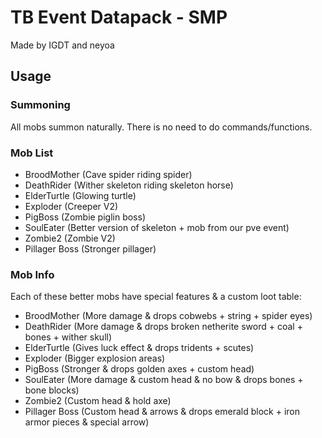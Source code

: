 # TB Event Datapack - SMP 

Made by IGDT and neyoa

## Usage
### Summoning
All mobs summon naturally. There is no need to do commands/functions.

### Mob List
- BroodMother (Cave spider riding spider)
- DeathRider (Wither skeleton riding skeleton horse)
- ElderTurtle (Glowing turtle)
- Exploder (Creeper V2)
- PigBoss (Zombie piglin boss)
- SoulEater (Better version of skeleton + mob from our pve event)
- Zombie2 (Zombie V2)
- Pillager Boss (Stronger pillager)

### Mob Info
Each of these better mobs have special features & a custom loot table:
- BroodMother (More damage & drops cobwebs + string + spider eyes)
- DeathRider (More damage & drops broken netherite sword + coal + bones + wither skull)
- ElderTurtle (Gives luck effect & drops tridents + scutes)
- Exploder (Bigger explosion areas)
- PigBoss (Stronger & drops golden axes + custom head)
- SoulEater (More damage & custom head & no bow & drops bones + bone blocks)
- Zombie2 (Custom head & hold axe)
- Pillager Boss (Custom head & arrows & drops emerald block + iron armor pieces & special arrow)
